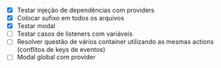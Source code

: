 - [x] Testar injeção de dependências com providers
- [x] Colocar sufixo em todos os arquivos
- [x] Testar modal
- [ ] Testar casos de listeners com variáveis
- [ ] Resolver questão de vários container utilizando as mesmas actions (conflitos de keys de eventos)
- [ ] Modal global com provider
